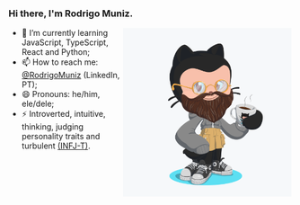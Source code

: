 ### Hi there, I'm Rodrigo Muniz.

<a href="http://rcmuniz1994.github.io/" target="_blank">
  <img align="right" src="https://github.com/rcmuniz1994/rcmuniz1994/blob/master/rod_octocat.png?raw=true" alt="Illustration of Mazuh as an Octocat" width="300" height="300" />
</a>

- 🌱 I’m currently learning JavaScript, TypeScript, React and Python;
- 📫 How to reach me: [@RodrigoMuniz](https://www.linkedin.com/in/rodrigo-muniz-109562131/) (LinkedIn, PT);
- 😄 Pronouns: he/him, ele/dele;
- ⚡ Introverted, intuitive, thinking, judging personality traits and turbulent [(INFJ-T)](https://www.16personalities.com/profiles/ef4fdd5f8015d).
